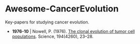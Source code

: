 # Awesome-CancerEvolution

Key-papers for studying cancer evolution.




- **1976-10** | Nowell, P. (1976). [The clonal evolution of tumor cell populations](http://science.sciencemag.org/content/194/4260/23.long). Science, 194(4260), 23–28.
